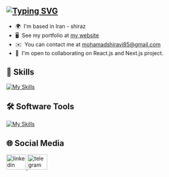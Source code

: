 
[![Typing SVG](https://readme-typing-svg.demolab.com?font=Fira+Code&pause=1000&width=500&lines=Im+Mohamad+Shiravi+-+Front-end+Developer)](https://git.io/typing-svg)
-----------------------------

* 🌍  I'm based in Iran - shiraz
* 🖥️  See my portfolio at [my website](http://mohamad-shiravi.ir)
* ✉️  You can contact me at [mohamadshiravi85@gmail.com](mailto:mohamadshiravi85@gmail.com)
* 🤝  I'm open to collaborating on React.js and Next.js project.

## 🚀 Skills

[![My Skills](https://skillicons.dev/icons?i=javascript,typescript,html,css,react,next,tailwind,redux,mui)](https://skillicons.dev)

## 🛠️ Software Tools

[![My Skills](https://skillicons.dev/icons?i=vscode,git,github,vite,postman)](https://skillicons.dev)

## 🌐 Social Media

<div>
  <a target="_blank" href="https://www.linkedin.com/in/mohamadshiravi" target="_blank">
    <img src="https://raw.githubusercontent.com/maurodesouza/profile-readme-generator/master/src/assets/icons/social/linkedin/default.svg" width="52" height="40" alt="linkedin logo" />
  </a>
  <a target="_blank" href="https://t.me/mohamad_shiravi">
    <img src="https://raw.githubusercontent.com/maurodesouza/profile-readme-generator/master/src/assets/icons/social/telegram/default.svg" width="52" height="40" alt="telegram logo" />
  </a>
</div>

